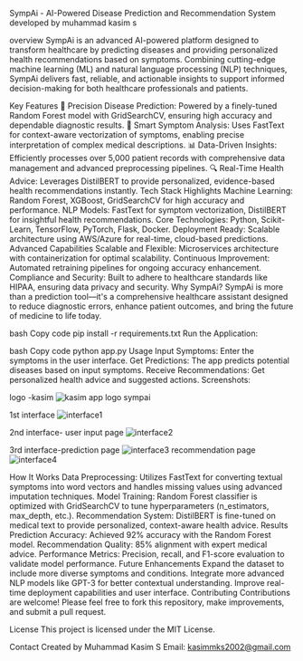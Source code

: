 SympAi - AI-Powered Disease Prediction and Recommendation System
developed by muhammad kasim s

overview
SympAi is an advanced AI-powered platform designed to transform healthcare by predicting diseases and providing personalized health recommendations based on symptoms. Combining cutting-edge machine learning (ML) and natural language processing (NLP) techniques, SympAi delivers fast, reliable, and actionable insights to support informed decision-making for both healthcare professionals and patients.

Key Features
🌟 Precision Disease Prediction: Powered by a finely-tuned Random Forest model with GridSearchCV, ensuring high accuracy and dependable diagnostic results.
🧬 Smart Symptom Analysis: Uses FastText for context-aware vectorization of symptoms, enabling precise interpretation of complex medical descriptions.
📊 Data-Driven Insights: Efficiently processes over 5,000 patient records with comprehensive data management and advanced preprocessing pipelines.
🔍 Real-Time Health Advice: Leverages DistilBERT to provide personalized, evidence-based health recommendations instantly.
Tech Stack Highlights
Machine Learning: Random Forest, XGBoost, GridSearchCV for high accuracy and performance.
NLP Models: FastText for symptom vectorization, DistilBERT for insightful health recommendations.
Core Technologies: Python, Scikit-Learn, TensorFlow, PyTorch, Flask, Docker.
Deployment Ready: Scalable architecture using AWS/Azure for real-time, cloud-based predictions.
Advanced Capabilities
Scalable and Flexible: Microservices architecture with containerization for optimal scalability.
Continuous Improvement: Automated retraining pipelines for ongoing accuracy enhancement.
Compliance and Security: Built to adhere to healthcare standards like HIPAA, ensuring data privacy and security.
Why SympAi?
SympAi is more than a prediction tool—it's a comprehensive healthcare assistant designed to reduce diagnostic errors, enhance patient outcomes, and bring the future of medicine to life today.


bash
Copy code
pip install -r requirements.txt
Run the Application:

bash
Copy code
python app.py
Usage
Input Symptoms: Enter the symptoms in the user interface.
Get Predictions: The app predicts potential diseases based on input symptoms.
Receive Recommendations: Get personalized health advice and suggested actions.
Screenshots:

logo -kasim
![kasim app logo sympai](https://github.com/user-attachments/assets/d3b43f14-9a04-41b8-b13a-8cc931f6064c)

1st interface
![interface1](https://github.com/user-attachments/assets/ff785f90-84af-4b5f-b450-d6688745666f)

2nd interface- user input page
![interface2](https://github.com/user-attachments/assets/697e1bab-6d37-42d1-abb6-6486c01d1e3b)

3rd interface-prediction page
![interface3](https://github.com/user-attachments/assets/e73a3043-644f-469a-b0d0-9e4c0f58a81f)
recommendation page
![interface4](https://github.com/user-attachments/assets/51aa6c14-2a7b-49be-9722-3100297d5990)

How It Works
Data Preprocessing: Utilizes FastText for converting textual symptoms into word vectors and handles missing values using advanced imputation techniques.
Model Training: Random Forest classifier is optimized with GridSearchCV to tune hyperparameters (n_estimators, max_depth, etc.).
Recommendation System: DistilBERT is fine-tuned on medical text to provide personalized, context-aware health advice.
Results
Prediction Accuracy: Achieved 92% accuracy with the Random Forest model.
Recommendation Quality: 85% alignment with expert medical advice.
Performance Metrics: Precision, recall, and F1-score evaluation to validate model performance.
Future Enhancements
Expand the dataset to include more diverse symptoms and conditions.
Integrate more advanced NLP models like GPT-3 for better contextual understanding.
Improve real-time deployment capabilities and user interface.
Contributing
Contributions are welcome! Please feel free to fork this repository, make improvements, and submit a pull request.

License
This project is licensed under the MIT License.

Contact
Created by Muhammad Kasim S
Email: kasimmks2002@gmail.com


